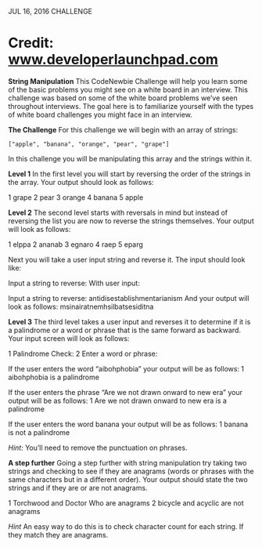 JUL 16, 2016  CHALLENGE

# Credit:  www.developerlaunchpad.com

**String Manipulation**
This CodeNewbie Challenge will help you learn some of the basic problems you might see on a white board in an interview. This challenge was based on some of the white board problems we’ve seen throughout interviews. The goal here is to familiarize yourself with the types of white board challenges you might face in an interview.

**The Challenge**
For this challenge we will begin with an array of strings:


```["apple", "banana", "orange", "pear", "grape"]```

In this challenge you will be manipulating this array and the strings within it.

**Level 1**
In the first level you will start by reversing the order of the strings in the array. Your output should look as follows:

1 grape
2 pear
3 orange
4 banana
5 apple

**Level 2**
The second level starts with reversals in mind but instead of reversing the list you are now to reverse the strings themselves. Your output will look as follows:

1 elppa
2 ananab
3 egnaro
4 raep
5 eparg

Next you will take a user input string and reverse it. The input should look like:


Input a string to reverse:
With user input:


Input a string to reverse: antidisestablishmentarianism
And your output will look as follows: msinairatnemhsilbatsesiditna


**Level 3**
The third level takes a user input and reverses it to determine if it is a palindrome or a word or phrase that is the same forward as backward. Your input screen will look as follows:

1 Palindrome Check:
2 Enter a word or phrase:

If the user enters the word “aibohphobia” your output will be as follows:
1 aibohphobia is a palindrome

If the user enters the phrase “Are we not drawn onward to new era” your output will be as follows:
1 Are we not drawn onward to new era is a palindrome

If the user enters the word banana your output will be as follows:
1 banana is not a palindrome

*Hint:*
You’ll need to remove the punctuation on phrases.

**A step further**
Going a step further with string manipulation try taking two strings and checking to see if they are anagrams (words or phrases with the same characters but in a different order). Your output should state the two strings and if they are or are not anagrams.

1 Torchwood and Doctor Who are anagrams
2 bicycle and acyclic are not anagrams

*Hint*
An easy way to do this is to check character count for each string. If they match they are anagrams.


